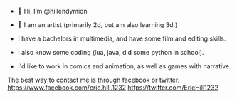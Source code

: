 - 👋 Hi, I’m @hillendymion 


- 👀 I am an artist (primarily 2d, but am also learning 3d.) 
- I have a bachelors in multimedia, and have some film and editing skills.


- I also know some coding (lua, java, did some python in school).
- I'd like to work in comics and animation, as well as games with narrative.


The best way to contact me is through facebook or twitter.
 https://www.facebook.com/eric.hill.1232
 https://twitter.com/EricHill1232


<!---
hillendymion/hillendymion is a ✨ Space Creature ✨ 
--->
